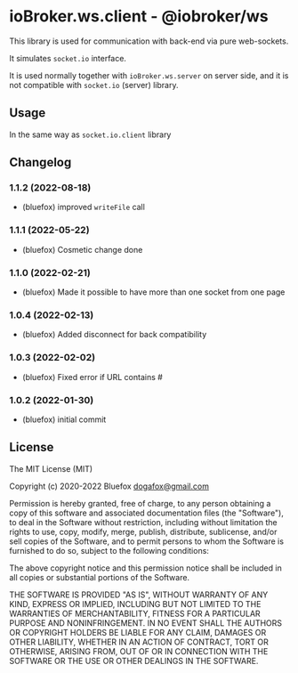# ioBroker.ws.client - @iobroker/ws

This library is used for communication with back-end via pure web-sockets.

It simulates `socket.io` interface.

It is used normally together with `ioBroker.ws.server` on server side, and it is not compatible with `socket.io` (server) library.

## Usage
In the same way as `socket.io.client` library

<!--
	Placeholder for the next version (at the beginning of the line):
	### **WORK IN PROGRESS**
-->

## Changelog
### 1.1.2 (2022-08-18)
* (bluefox) improved `writeFile` call

### 1.1.1 (2022-05-22)
* (bluefox) Cosmetic change done

### 1.1.0 (2022-02-21)
* (bluefox) Made it possible to have more than one socket from one page

### 1.0.4 (2022-02-13)
* (bluefox) Added disconnect for back compatibility

### 1.0.3 (2022-02-02)
* (bluefox) Fixed error if URL contains #

### 1.0.2 (2022-01-30)
* (bluefox) initial commit

## License
The MIT License (MIT)

Copyright (c) 2020-2022 Bluefox <dogafox@gmail.com>

Permission is hereby granted, free of charge, to any person obtaining a copy
of this software and associated documentation files (the "Software"), to deal
in the Software without restriction, including without limitation the rights
to use, copy, modify, merge, publish, distribute, sublicense, and/or sell
copies of the Software, and to permit persons to whom the Software is
furnished to do so, subject to the following conditions:

The above copyright notice and this permission notice shall be included in
all copies or substantial portions of the Software.

THE SOFTWARE IS PROVIDED "AS IS", WITHOUT WARRANTY OF ANY KIND, EXPRESS OR
IMPLIED, INCLUDING BUT NOT LIMITED TO THE WARRANTIES OF MERCHANTABILITY,
FITNESS FOR A PARTICULAR PURPOSE AND NONINFRINGEMENT. IN NO EVENT SHALL THE
AUTHORS OR COPYRIGHT HOLDERS BE LIABLE FOR ANY CLAIM, DAMAGES OR OTHER
LIABILITY, WHETHER IN AN ACTION OF CONTRACT, TORT OR OTHERWISE, ARISING FROM,
OUT OF OR IN CONNECTION WITH THE SOFTWARE OR THE USE OR OTHER DEALINGS IN
THE SOFTWARE.
